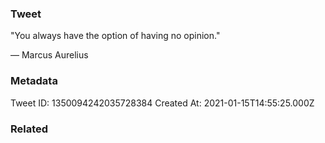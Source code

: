 ### Tweet
"You always have the option of having no opinion." 

— Marcus Aurelius

### Metadata
Tweet ID: 1350094242035728384
Created At: 2021-01-15T14:55:25.000Z

### Related

